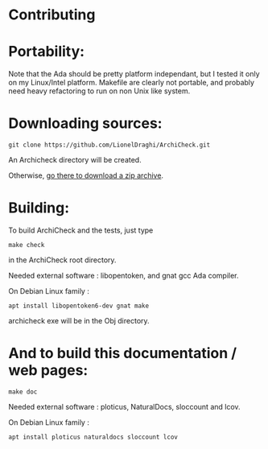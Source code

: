 Contributing 
============

# Portability:

  Note that the Ada should be pretty platform independant, but I tested it only on my Linux/Intel platform.
  Makefile are clearly not portable, and probably need heavy refactoring to run on non Unix like system.

# Downloading sources:

  `git clone https://github.com/LionelDraghi/ArchiCheck.git`

  An Archicheck directory will be created.

  Otherwise, [go there to download a zip archive](https://github.com/LionelDraghi/ArchiCheck/archive/master.zip). 

# Building:

  To build ArchiCheck and the tests, just type 

  `make check`

  in the ArchiCheck root directory.

  Needed external software : libopentoken, and gnat gcc Ada compiler. 

  On Debian Linux family :

  `apt install libopentoken6-dev gnat make`

  archicheck exe will be in the Obj directory.

# And to build this documentation / web pages:

  `make doc`

  Needed external software : ploticus, NaturalDocs, sloccount and lcov. 

  On Debian Linux family :

  `apt install ploticus naturaldocs sloccount lcov`


